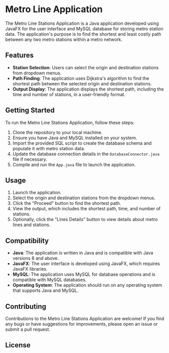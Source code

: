 # Metro Line Application

The Metro Line Stations Application is a Java application developed using JavaFX for the user interface and MySQL database for storing metro station data. The application's purpose is to find the shortest and least costly path between any two metro stations within a metro network.

## Features

- **Station Selection**: Users can select the origin and destination stations from dropdown menus.
- **Path Finding**: The application uses Dijkstra's algorithm to find the shortest path between the selected origin and destination stations.
- **Output Display**: The application displays the shortest path, including the time and number of stations, in a user-friendly format.

## Getting Started

To run the Metro Line Stations Application, follow these steps:

1. Clone the repository to your local machine.
2. Ensure you have Java and MySQL installed on your system.
3. Import the provided SQL script to create the database schema and populate it with metro station data.
4. Update the database connection details in the `DatabaseConnector.java` file if necessary.
5. Compile and run the `App.java` file to launch the application.

## Usage

1. Launch the application.
2. Select the origin and destination stations from the dropdown menus.
3. Click the "Proceed" button to find the shortest path.
4. View the output, which includes the shortest path, time, and number of stations.
5. Optionally, click the "Lines Details" button to view details about metro lines and stations.

## Compatibility

- **Java**: The application is written in Java and is compatible with Java versions 8 and above.
- **JavaFX**: The user interface is developed using JavaFX, which requires JavaFX libraries.
- **MySQL**: The application uses MySQL for database operations and is compatible with MySQL databases.
- **Operating System**: The application should run on any operating system that supports Java and MySQL.

## Contributing

Contributions to the Metro Line Stations Application are welcome! If you find any bugs or have suggestions for improvements, please open an issue or submit a pull request.

## License
